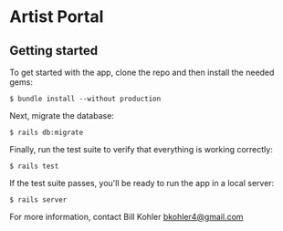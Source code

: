 # Artist Portal

## Getting started

To get started with the app, clone the repo and then install the needed gems:

```
$ bundle install --without production
```

Next, migrate the database:

```
$ rails db:migrate
```

Finally, run the test suite to verify that everything is working correctly:

```
$ rails test
```


If the test suite passes, you'll be ready to run the app in a local server:

```
$ rails server
```

For more information, contact Bill Kohler bkohler4@gmail.com
